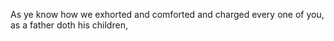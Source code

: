 As ye know how we exhorted and comforted and charged every one of you, as a father doth his children,
